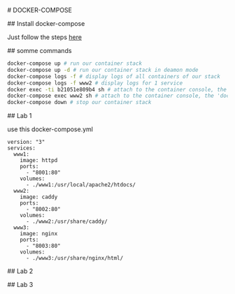 # DOCKER-COMPOSE

## Install docker-compose

Just follow the steps [here](https://docs.docker.com/compose/install/)

## somme commands

```bash
docker-compose up # run our container stack
docker-compose up -d # run our container stack in deamon mode
docker-compose logs -f # display logs of all containers of our stack
docker-compose logs -f www2 # display logs for 1 service
docker exec -ti b21051e809b4 sh # attach to the container console, the classic way
docker-compose exec www2 sh # attach to the container console, the 'docker-compose' way
docker-compose down # stop our container stack
```

## Lab 1

use this docker-compose.yml

```
version: "3"
services:
  www1:
    image: httpd
    ports:
      - "8001:80"
    volumes:
      - ./www1:/usr/local/apache2/htdocs/
  www2:
    image: caddy
    ports:
      - "8002:80"
    volumes:
      - ./www2:/usr/share/caddy/
  www3:
    image: nginx
    ports:
      - "8003:80"
    volumes:
      - ./www3:/usr/share/nginx/html/
```

## Lab 2

## Lab 3
